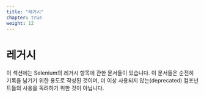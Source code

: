 ```yaml
---
title: "레거시"
chapter: true
weight: 12
---
```


# 레거시

이 섹션에는 Selenium의 레거시 항목에 관한 문서들이 있습니다. 이 문서들은 순전히 기록을 남기기 위한 용도로 작성된 것이며, 더 이상 사용되지 않는(deprecated) 컴포넌트들의 사용을 독려하기 위한 것이 아닙니다.
